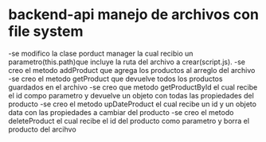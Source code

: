 # backend-api manejo de archivos con file system
-se modifico la clase porduct manager la cual recibio un parametro(this.path)que incluye la ruta del archivo a crear(script.js).
-se creo el metodo addProduct que agrega los productos al arreglo del archivo
-se creo el metodo getProduct que devuelve todos los productos guardados en el archivo
-se creo que metodo getProductById el cual recibe el id compo parametro y devuelve un objeto con todas las propiedades del producto
-se creo el metodo upDateProduct el cual recibe un id y un objeto data con las propiedades a cambiar del producto
-se creo el metodo deleteProduct el cual recibe el id del producto como parametro y borra el producto del arcihvo
